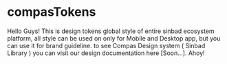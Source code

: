 # compasTokens
Hello Guys!
This is design tokens global style of entire sinbad ecosystem platform, all style can be used on only for Mobile and Desktop app, but you can use it for brand guideline. to see Compas Design system ( Sinbad Library ) you can visit our design documentation here [Soon...]. Ahoy!
